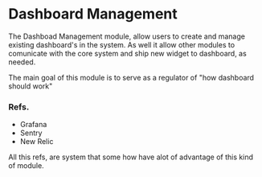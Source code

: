 # Dashboard Management

The Dashboad Management module, allow users to create and manage existing dashboard's in the system. As well it allow other modules to comunicate with the core system and ship new widget to dashboard, as needed.

The main goal of this module is to serve as a regulator of "how dashboard should work"


### Refs.
  - Grafana
  - Sentry
  - New Relic

All this refs, are system that some how have alot of advantage of this kind of module.
